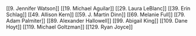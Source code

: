 [[9. Jennifer Watson]]
[[19. Michael Aguilar]]
[[29. Laura LeBlanc]]
[[39. Erin Schlag]]
[[49. Allison Kern]]
[[59. J. Martin Dinn]]
[[69. Melanie Full]]
[[79. Adam Palmiter]]
[[89. Alexander Hallowell]]
[[99. Abigail King]]
[[109. Dane Hoyt]]
[[119. Michael Goltzman]]
[[129. Ryan Joyce]]
